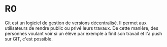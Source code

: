 # R0

Git est un logiciel de gestion de versions décentralisé.
Il permet aux utilisateurs de rendre public ou privé leurs travaux. De cette manière, des personnes voulant voir si un élève par exemple à finit son travail et l'a push sur GIT, c'est possible.
